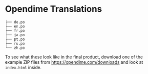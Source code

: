# Opendime Translations

```
├── de.po
├── en.po
├── fr.po
├── ja.po
├── pt.po
├── ru.po
└── zh.po
```

To see what these look like in the final product, download one of
the example ZIP files from <https://opendime.com/downloads> and
look at `index.html` inside.


